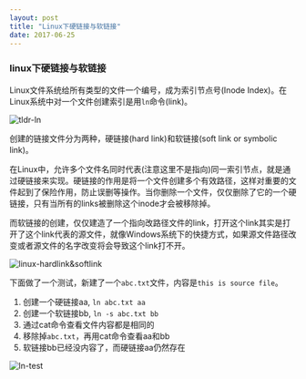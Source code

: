 ```yaml
---
layout: post
title: "Linux下硬链接与软链接"
date: 2017-06-25
---
```


### linux下硬链接与软链接



Linux文件系统给所有类型的文件一个编号，成为索引节点号(Inode Index)。在Linux系统中对一个文件创建索引是用`ln`命令(link)。



![tldr-ln][1]



创建的链接文件分为两种，硬链接(hard link)和软链接(soft link or symbolic link)。

在Linux中，允许多个文件名同时代表(注意这里不是指向)同一索引节点，就是通过硬链接来实现。硬链接的作用是将一个文件创建多个有效路径，这样对重要的文件起到了保险作用，防止误删等操作。当你删除一个文件，仅仅删除了它的一个硬链接，只有当所有的links被删除这个inode才会被移除掉。

而软链接的创建，仅仅建造了一个指向改路径文件的link，打开这个link其实是打开了这个link代表的源文件，就像Windows系统下的快捷方式，如果源文件路径改变或者源文件的名字改变将会导致这个link打不开。



![linux-hardlink&softlink][2]

下面做了一个测试，新建了一个`abc.txt`文件，内容是`this is source file`。

1. 创建一个硬链接aa, `ln abc.txt aa`
2. 创建一个软链接bb, `ln -s abc.txt bb`
3. 通过cat命令查看文件内容都是相同的
4. 移除掉`abc.txt`，再用cat命令查看aa和bb
5. 软链接bb已经没内容了，而硬链接aa仍然存在



![ln-test][3]

[1]: http://p9qv3iwy5.bkt.clouddn.com/tldr-ln.png
[2]: http://p9qv3iwy5.bkt.clouddn.com/linux-hardlink&amp;softlink.png
[3]: http://p9qv3iwy5.bkt.clouddn.com/ln-test.png

